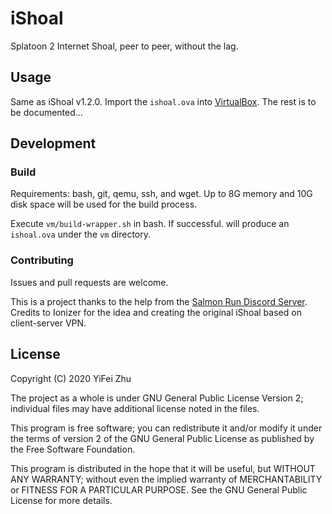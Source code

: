 # iShoal

Splatoon 2 Internet Shoal, peer to peer, without the lag.

## Usage

Same as iShoal v1.2.0. Import the `ishoal.ova` into
[VirtualBox](https://www.virtualbox.org/). The rest is to be documented...

## Development

### Build

Requirements: bash, git, qemu, ssh, and wget. Up to 8G memory and 10G disk
space will be used for the build process.

Execute `vm/build-wrapper.sh` in bash. If successful. will produce an
`ishoal.ova` under the `vm` directory.

### Contributing

Issues and pull requests are welcome.

This is a project thanks to the help from the
[Salmon Run Discord Server](https//discord.gg/EY3JZqk). Credits to Ionizer for
the idea and creating the original iShoal based on client-server VPN.

## License

Copyright (C) 2020 YiFei Zhu

The project as a whole is under GNU General Public License Version 2;
individual files may have additional license noted in the files.

This program is free software; you can redistribute it and/or modify
it under the terms of version 2 of the GNU General Public License as
published by the Free Software Foundation.

This program is distributed in the hope that it will be useful,
but WITHOUT ANY WARRANTY; without even the implied warranty of
MERCHANTABILITY or FITNESS FOR A PARTICULAR PURPOSE.  See the
GNU General Public License for more details.
